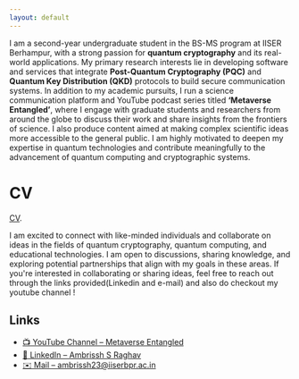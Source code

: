 ```yaml
---
layout: default
---
```


I am a second-year undergraduate student in the BS-MS program at IISER Berhampur, with a strong passion
for **quantum cryptography** and its real-world applications. My primary research interests lie in developing
software and services that integrate **Post-Quantum Cryptography (PQC)** and **Quantum Key Distribution
(QKD)** protocols to build secure communication systems.
In addition to my academic pursuits, I run a science communication platform and YouTube podcast series titled
**‘Metaverse Entangled’**, where I engage with graduate students and researchers from around the globe to
discuss their work and share insights from the frontiers of science. I also produce content aimed at making
complex scientific ideas more accessible to the general public.
I am highly motivated to deepen my expertise in quantum technologies and contribute meaningfully to the
advancement of quantum computing and cryptographic systems.


# CV 
[CV](./assets/cvasrr.pages).


I am excited to connect with like-minded individuals and collaborate on ideas in the fields of quantum cryptography, quantum computing, and educational technologies. I am open to discussions, sharing knowledge, and exploring potential partnerships that align with my goals in these areas. If you're interested in collaborating or sharing ideas, feel free to reach out through the links provided(Linkedin and e-mail)
and also do checkout my youtube channel ! 



<h2>Links</h2>

<ul>
  <li><a href="https://www.youtube.com/@MetaverseEntangled" target="_blank">📺 YouTube Channel – Metaverse Entangled</a></li>
  <li><a href="https://www.linkedin.com/in/ambrissh-s-raghav-9bbb12218/" target="_blank">🔗 LinkedIn – Ambrissh S Raghav</a></li>
  <li><a href="mailto:ambrissh23@iiserbpr.ac.in">✉️ Mail – ambrissh23@iiserbpr.ac.in</a></li>
</ul>









